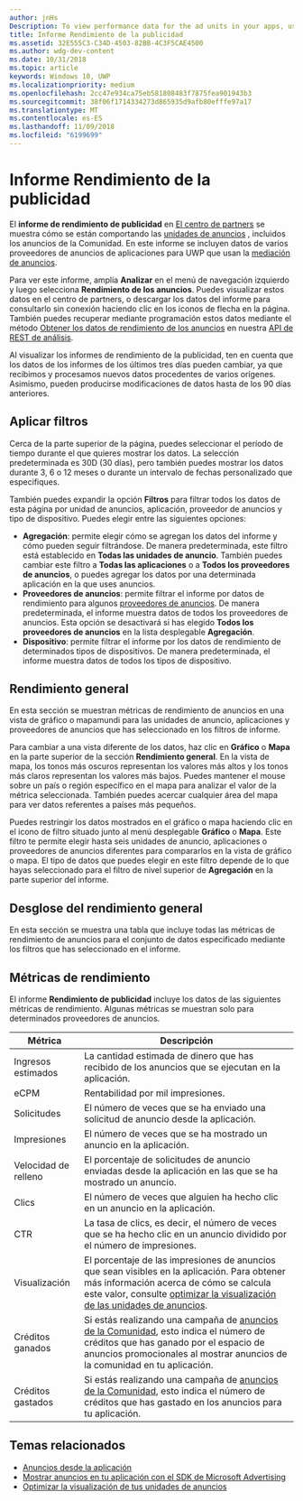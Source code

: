 ```yaml
---
author: jnHs
Description: To view performance data for the ad units in your apps, use the advertising performance report in Partner Center.
title: Informe Rendimiento de la publicidad
ms.assetid: 32E555C3-C34D-4503-82BB-4C3F5CAE4500
ms.author: wdg-dev-content
ms.date: 10/31/2018
ms.topic: article
keywords: Windows 10, UWP
ms.localizationpriority: medium
ms.openlocfilehash: 2cc47e934ca75eb581808483f7875fea901943b3
ms.sourcegitcommit: 38f06f1714334273d865935d9afb80efffe97a17
ms.translationtype: MT
ms.contentlocale: es-ES
ms.lasthandoff: 11/09/2018
ms.locfileid: "6199699"
---
```

# <a name="advertising-performance-report"></a>Informe Rendimiento de la publicidad


El **informe de rendimiento de publicidad** en [El centro de partners](https://partner.microsoft.com/dashboard) se muestra cómo se están comportando las [unidades de anuncios](in-app-ads.md) , incluidos los anuncios de la Comunidad. En este informe se incluyen datos de varios proveedores de anuncios de aplicaciones para UWP que usan la [mediación de anuncios](in-app-ads.md#mediation).

Para ver este informe, amplía **Analizar** en el menú de navegación izquierdo y luego selecciona **Rendimiento de los anuncios**. Puedes visualizar estos datos en el centro de partners, o descargar los datos del informe para consultarlo sin conexión haciendo clic en los iconos de flecha en la página. También puedes recuperar mediante programación estos datos mediante el método [Obtener los datos de rendimiento de los anuncios](../monetize/get-ad-performance-data.md) en nuestra [API de REST de análisis](../monetize/access-analytics-data-using-windows-store-services.md).

Al visualizar los informes de rendimiento de la publicidad, ten en cuenta que los datos de los informes de los últimos tres días pueden cambiar, ya que recibimos y procesamos nuevos datos procedentes de varios orígenes. Asimismo, pueden producirse modificaciones de datos hasta de los 90 días anteriores.

## <a name="apply-filters"></a>Aplicar filtros

Cerca de la parte superior de la página, puedes seleccionar el período de tiempo durante el que quieres mostrar los datos. La selección predeterminada es 30D (30 días), pero también puedes mostrar los datos durante 3, 6 o 12 meses o durante un intervalo de fechas personalizado que especifiques.

También puedes expandir la opción **Filtros** para filtrar todos los datos de esta página por unidad de anuncios, aplicación, proveedor de anuncios y tipo de dispositivo. Puedes elegir entre las siguientes opciones:

* **Agregación**: permite elegir cómo se agregan los datos del informe y cómo pueden seguir filtrándose. De manera predeterminada, este filtro está establecido en **Todas las unidades de anuncio**. También puedes cambiar este filtro a **Todas las aplicaciones** o a **Todos los proveedores de anuncios**, o puedes agregar los datos por una determinada aplicación en la que uses anuncios.
* **Proveedores de anuncios**: permite filtrar el informe por datos de rendimiento para algunos [proveedores de anuncios](in-app-ads.md#paid-networks). De manera predeterminada, el informe muestra datos de todos los proveedores de anuncios. Esta opción se desactivará si has elegido **Todos los proveedores de anuncios** en la lista desplegable **Agregación**.
* **Dispositivo**: permite filtrar el informe por los datos de rendimiento de determinados tipos de dispositivos. De manera predeterminada, el informe muestra datos de todos los tipos de dispositivo.

## <a name="overall-performance"></a>Rendimiento general

En esta sección se muestran métricas de rendimiento de anuncios en una vista de gráfico o mapamundi para las unidades de anuncio, aplicaciones y proveedores de anuncios que has seleccionado en los filtros de informe.

Para cambiar a una vista diferente de los datos, haz clic en **Gráfico** o **Mapa** en la parte superior de la sección **Rendimiento general**. En la vista de mapa, los tonos más oscuros representan los valores más altos y los tonos más claros representan los valores más bajos. Puedes mantener el mouse sobre un país o región específico en el mapa para analizar el valor de la métrica seleccionada. También puedes acercar cualquier área del mapa para ver datos referentes a países más pequeños.

Puedes restringir los datos mostrados en el gráfico o mapa haciendo clic en el icono de filtro situado junto al menú desplegable **Gráfico** o **Mapa**. Este filtro te permite elegir hasta seis unidades de anuncio, aplicaciones o proveedores de anuncios diferentes para compararlos en la vista de gráfico o mapa. El tipo de datos que puedes elegir en este filtro depende de lo que hayas seleccionado para el filtro de nivel superior de **Agregación** en la parte superior del informe.


## <a name="overall-performance-breakdown"></a>Desglose del rendimiento general

En esta sección se muestra una tabla que incluye todas las métricas de rendimiento de anuncios para el conjunto de datos especificado mediante los filtros que has seleccionado en el informe.

## <a name="performance-metrics"></a>Métricas de rendimiento

El informe **Rendimiento de publicidad** incluye los datos de las siguientes métricas de rendimiento. Algunas métricas se muestran solo para determinados proveedores de anuncios.

|  Métrica  |  Descripción  |
|----------|---------------|
| Ingresos estimados  |  La cantidad estimada de dinero que has recibido de los anuncios que se ejecutan en la aplicación. |
| eCPM  |  Rentabilidad por mil impresiones. |
| Solicitudes  | El número de veces que se ha enviado una solicitud de anuncio desde la aplicación.  |
| Impresiones  | El número de veces que se ha mostrado un anuncio en la aplicación.  |
| Velocidad de relleno  | El porcentaje de solicitudes de anuncio enviadas desde la aplicación en las que se ha mostrado un anuncio.  |
| Clics  |  El número de veces que alguien ha hecho clic en un anuncio en la aplicación. |
| CTR  |  La tasa de clics, es decir, el número de veces que se ha hecho clic en un anuncio dividido por el número de impresiones. |
| Visualización | El porcentaje de las impresiones de anuncios que sean visibles en la aplicación. Para obtener más información acerca de cómo se calcula este valor, consulte [optimizar la visualización de las unidades de anuncios](../monetize/optimize-ad-unit-viewability.md). |
| Créditos ganados  | Si estás realizando una campaña de [anuncios de la Comunidad](https://docs.microsoft.com/windows/uwp/publish/about-community-ads), esto indica el número de créditos que has ganado por el espacio de anuncios promocionales al mostrar anuncios de la comunidad en tu aplicación.  |
| Créditos gastados  | Si estás realizando una campaña de [anuncios de la Comunidad](https://docs.microsoft.com/windows/uwp/publish/about-community-ads), esto indica el número de créditos que has gastado en los anuncios para tu aplicación.  |

## <a name="related-topics"></a>Temas relacionados

* [Anuncios desde la aplicación](in-app-ads.md)
* [Mostrar anuncios en tu aplicación con el SDK de Microsoft Advertising](../monetize/display-ads-in-your-app.md)
* [Optimizar la visualización de tus unidades de anuncios](../monetize/optimize-ad-unit-viewability.md)


 
